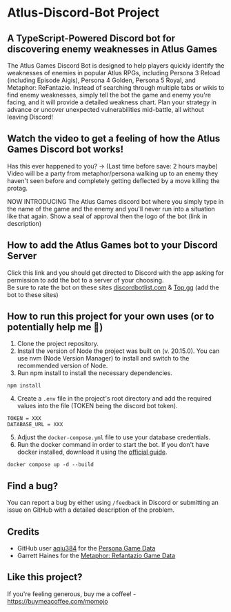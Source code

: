 # Atlus-Discord-Bot Project

## A TypeScript-Powered Discord bot for discovering enemy weaknesses in Atlus Games

The Atlus Games Discord Bot is designed to help players quickly identify the weaknesses of enemies in popular Atlus RPGs, including Persona 3 Reload (including Episode Aigis), Persona 4 Golden, Persona 5 Royal, and Metaphor: ReFantazio. Instead of searching through multiple tabs or wikis to find enemy weaknesses, simply tell the bot the game and enemy you're facing, and it will provide a detailed weakness chart. Plan your strategy in advance or uncover unexpected vulnerabilities mid-battle, all without leaving Discord!

## Watch the video to get a feeling of how the Atlus Games Discord bot works!

Has this ever happened to you? -> (Last time before save: 2 hours maybe) Video will be a party from metaphor/persona walking up to an enemy they haven't seen before and completely getting deflected by a move killing the protag. 

NOW INTRODUCING The Atlus Games discord bot where you simply type in the name of the game and the enemy and you'll never run into a situation like that again. Show a seal of approval then the logo of the bot (link in description)

## How to add the Atlus Games bot to your Discord Server

Click this link and you should get directed to Discord with the app asking for permission to add the bot to a server of your choosing.<br>
Be sure to rate the bot on these sites [discordbotlist.com](https://discordbotlist.com/) & [Top.gg](https://top.gg/) (add the bot to these sites)

## How to run this project for your own uses (or to potentially help me 👀)

1. Clone the project repository.
2. Install the version of Node the project was built on (v. 20.15.0). You can use nvm (Node Version Manager) to install and switch to the recommended version of Node.
3. Run npm install to install the necessary dependencies.
```
npm install
```
4. Create a ```.env``` file in the project's root directory and add the required values into the file (TOKEN being the discord bot token). 
```
TOKEN = XXX
DATABASE_URL = XXX
```
5. Adjust the ```docker-compose.yml``` file to use your database credentials.
6. Run the docker command in order to start the bot. If you don't have docker installed, download it using the [official guide](https://docs.docker.com/engine/install/).   
```
docker compose up -d --build
``` 

## Find a bug?

You can report a bug by either using ```/feedback``` in Discord or submitting an issue on GitHub with a detailed description of the problem.

## Credits

* GitHub user [aqiu384](https://github.com/aqiu384/aqiu384.github.io) for the [Persona Game Data](https://aqiu384.github.io/megaten-fusion-tool/home)
* Garrett Haines for the [Metaphor: Refantazio Game Data](https://docs.google.com/spreadsheets/d/1FDC6T6tr__-AU18tY--4-ZUSzkeaMM_Kg_Crqu6VrcM/edit?pli=1&gid=2052374500#gid=2052374500)

## Like this project?

If you're feeling generous, buy me a coffee! - https://buymeacoffee.com/momojo

